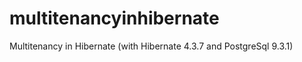 multitenancyinhibernate
=======================

Multitenancy in Hibernate (with Hibernate 4.3.7 and PostgreSql 9.3.1)

